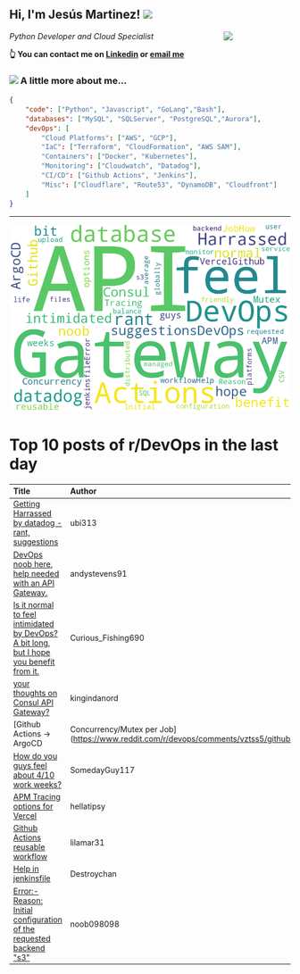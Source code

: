<!--
**jmartinezl/jmartinezl** is a ✨ _special_ ✨ repository because its `README.md` (this file) appears on your GitHub profile.

Here are some ideas to get you started:

- 🔭 I’m currently working on ...
- 🌱 I’m currently learning ...
- 👯 I’m looking to collaborate on ...
- 🤔 I’m looking for help with ...
- 💬 Ask me about ...
- 📫 How to reach me: ...
- 😄 Pronouns: ...
- ⚡ Fun fact: ...
-->

<h2>Hi, I'm Jesús Martinez! <img src="https://media.giphy.com/media/WUlplcMpOCEmTGBtBW/giphy.gif" width="30"> </h2>
<img align='right' src="https://media.giphy.com/media/NytMLKyiaIh6VH9SPm/giphy.gif" width="120">
<p><em>Python Developer and Cloud Specialist
</em></p>

**👆 You can contact me on [Linkedin](https://www.linkedin.com/in/jes%C3%BAs-martinez-2b7b10104/) or [email me](mailto:jesus.mtz.lorenzo@gmail.com)**

### <img src="https://media.giphy.com/media/VgCDAzcKvsR6OM0uWg/giphy.gif" width="50"> A little more about me...  

```json
{
    "code": ["Python", "Javascript", "GoLang","Bash"],
    "databases": ["MySQL", "SQLServer", "PostgreSQL","Aurora"],
    "devOps": [
        "Cloud Platforms": ["AWS", "GCP"],
        "IaC": ["Terraform", "CloudFormation", "AWS SAM"],
        "Containers": ["Docker", "Kubernetes"],
        "Monitoring": ["Cloudwatch", "Datadog"],
        "CI/CD": ["Github Actions", "Jenkins"],
        "Misc": ["Cloudflare", "Route53", "DynamoDB", "Cloudfront"]
    ]
}
```
---

![Wordcloud](./cloud.png)

# Top 10 posts of r/DevOps in the last day

| Title | Author | Score |
|:---|:---|:---|
| [Getting Harrassed by datadog - rant, suggestions](https://www.reddit.com/r/devops/comments/vzpqsw/getting_harrassed_by_datadog_rant_suggestions/) | ubi313 | 178 |
| [DevOps noob here, help needed with an API Gateway.](https://www.reddit.com/r/devops/comments/vzq9tf/devops_noob_here_help_needed_with_an_api_gateway/) | andystevens91 | 10 |
| [Is it normal to feel intimidated by DevOps? A bit long, but I hope you benefit from it.](https://www.reddit.com/r/devops/comments/vzqpbr/is_it_normal_to_feel_intimidated_by_devops_a_bit/) | Curious_Fishing690 | 7 |
| [your thoughts on Consul API Gateway?](https://www.reddit.com/r/devops/comments/w0c2p1/your_thoughts_on_consul_api_gateway/) | kingindanord | 5 |
| [Github Actions -&gt; ArgoCD | Concurrency/Mutex per Job](https://www.reddit.com/r/devops/comments/vztss5/github_actions_argocd_concurrencymutex_per_job/) | FourKindsOfRice | 4 |
| [How do you guys feel about 4/10 work weeks?](https://www.reddit.com/r/devops/comments/vzwpr5/how_do_you_guys_feel_about_410_work_weeks/) | SomedayGuy117 | 3 |
| [APM Tracing options for Vercel](https://www.reddit.com/r/devops/comments/w004wa/apm_tracing_options_for_vercel/) | hellatipsy | 3 |
| [Github Actions reusable workflow](https://www.reddit.com/r/devops/comments/vzwwdk/github_actions_reusable_workflow/) | lilamar31 | 2 |
| [Help in jenkinsfile](https://www.reddit.com/r/devops/comments/w0e2fi/help_in_jenkinsfile/) | Destroychan | 1 |
| [Error:- Reason: Initial configuration of the requested backend "s3"](https://www.reddit.com/r/devops/comments/vzwwuo/error_reason_initial_configuration_of_the/) | noob098098 | 1 |
